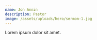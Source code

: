 ```yaml
---
name: Jon Annin
description: Pastor
image: /assets/uploads/hero/sermon-1.jpg
---
```


Lorem ipsum dolor sit amet.